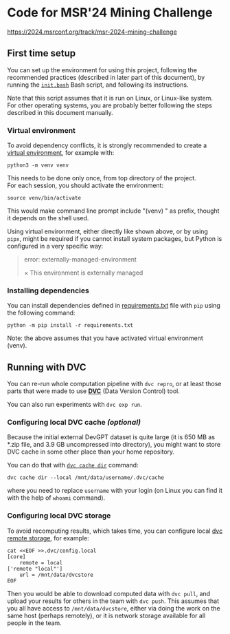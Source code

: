 # Code for MSR'24 Mining Challenge

https://2024.msrconf.org/track/msr-2024-mining-challenge

## First time setup

You can set up the environment for using this project, following
the recommended practices (described in later part of this document),
by running the [`init.bash`](init.bash) Bash script, and following
its instructions.

Note that this script assumes that it is run on Linux, or Linux-like
system.  For other operating systems, you are probably better following
the steps described in this document manually.

### Virtual environment

To avoid dependency conflicts, it is strongly recommended to create
a [virtual environment][venv], for example with:
```cli
python3 -m venv venv
```

This needs to be done only once, from top directory of the project.  
For each session, you should activate the environment:
```cli
source venv/bin/activate
```
This would make command line prompt include "(venv) " as prefix,
thought it depends on the shell used.

Using virtual environment, either directly like shown above, or
by using `pipx`, might be required if you cannot install system
packages, but Python is configured in a very specific way:

> error: externally-managed-environment
>
> × This environment is externally managed

[venv]: https://python.readthedocs.io/en/stable/library/venv.html

### Installing dependencies

You can install dependencies defined in [requirements.txt][] file
with `pip` using the following command:
```cli
python -m pip install -r requirements.txt
```
Note: the above assumes that you have activated virtual environment (venv). 

[requirements.txt]: https://pip.pypa.io/en/stable/reference/requirements-file-format/


## Running with DVC

You can re-run whole computation pipeline with `dvc repro`, or at least
those parts that were made to use **[DVC][]** (Data Version Control) tool.

[DVC]: https://dvc.org/

You can also run experiments with `dvc exp run`.

### Configuring local DVC cache _(optional)_

Because the initial external DevGPT dataset is quite large (it is 650 MB
as *.zip file, and 3.9 GB uncompressed into directory), you might want
to store DVC cache in some other place than your home repository.

You can do that with [`dvc cache dir`][dvc-cache-dir] command:
```cli
dvc cache dir --local /mnt/data/username/.dvc/cache
```
where you need to replace `username` with your login (on Linux you can
find it with the help of `whoami` command).

### Configuring local DVC storage

To avoid recomputing results, which takes time, you can configure
local [dvc remote storage][dvc-remote-storage], for example:

```cli
cat <<EOF >>.dvc/config.local
[core]
    remote = local
['remote "local"']
    url = /mnt/data/dvcstore
EOF
```

Then you would be able to download computed data with `dvc pull`,
and upload your results for others in the team with `dvc push`.
This assumes that you all have access to `/mnt/data/dvcstore`,
either via doing the work on the same host (perhaps remotely),
or it is network storage available for all people in the team.

[dvc-cache-dir]: https://dvc.org/doc/command-reference/cache/dir
[dvc-remote-storage]: https://dvc.org/doc/user-guide/data-management/remote-storage
